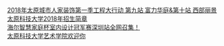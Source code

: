   
[2018年太原城市人家装饰第一季工程大行动 第九站 富力华庭&amp;第十站 西部丽景](http://www.dianyue.me/archives/690/hznnywlw0hwvvd5v/)  
[太原科技大学2018年招生简章](http://www.dianyue.me/archives/588/rc7ny56845pnkwz9/)  
[海尔智慧家庭杯室内设计冠军赛深圳站全网召集！](http://www.dianyue.me/archives/603/f4exi5y9qbsjk1gr/)  
[太原科技大学艺术学院欢迎你](http://www.dianyue.me/archives/530/9vetc4cf30nb5lxo/)